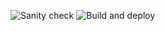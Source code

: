![Sanity check](https://github.com/otus-learning/otus-learning/actions/workflows/sanity-check.yml/badge.svg)
![Build and deploy](https://github.com/otus-learning/otus-learning/actions/workflows/build-and-deploy.yml/badge.svg)
